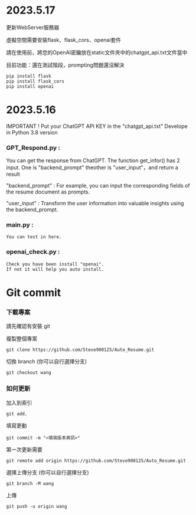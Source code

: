 # 2023.5.17
更新WebServer服務器

虛擬空間需要安裝flask、flask_cors、openai套件

請在使用前，將您的OpenAI密鑰放在static文件夾中的chatgpt_api.txt文件當中

目前功能：還在測試階段，prompting問題還沒解決

```
pip install flask
pip install flask_cors
pip install openai
```

# 2023.5.16
IMPORTANT ! 
Put your ChatGPT API KEY in the "chatgpt_api.txt"
Develope in Python 3.8 version 

### GPT_Respond.py :
  You can get the response from ChatGPT. 
  The function get_infor() has 2 input. One is "backend_prompt" theother is "user_input"，and return a result

  "backend_prompt" : For example, you can input the corresponding fields of the resume document as prompts.

  "user_input" : Transform the user information into valuable insights using the backend_prompt.

### main.py :
    You can test in here.
    
### openai_check.py :
    Check you have been install "openai".
    If not it will help you auto install.
   
# Git commit

### 下載專案
請先確認有安裝 git

複製整個專案
```
git clone https://github.com/Steve900125/Auto_Resume.git
```

切換 branch (你可以自行選擇分支)
```
git checkout wang
```

### 如何更新

加入到索引
```
git add.
```

填寫更動
```
git commit -m "<填寫版本資訊>"
```

第一次更新需要
```
git remote add origin https://github.com/Steve900125/Auto_Resume.git
```

選擇上傳分支 (你可以自行選擇分支)
```
git branch -M wang
```

上傳
```
git push -u origin wang
```

